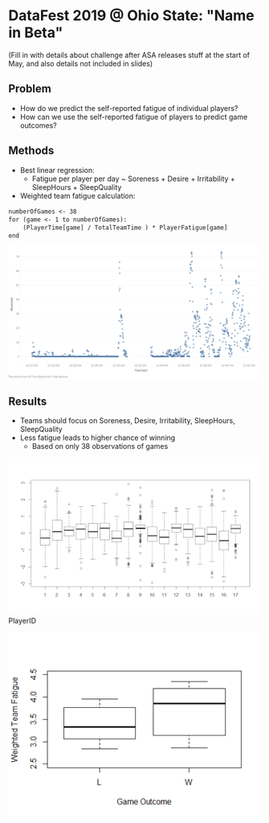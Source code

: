 # DataFest 2019 @ Ohio State: "Name in Beta"

(Fill in with details about challenge after ASA releases stuff at the start of May, and also details not included in slides)

## Problem
- How do we predict the self-reported fatigue of individual players?
- How can we use the self-reported fatigue of players to predict game outcomes?

## Methods
- Best linear regression: 
  - Fatigue per player per day ~ Soreness + Desire + Irritability + SleepHours + SleepQuality
- Weighted team fatigue calculation:
```
numberOfGames <- 38
for (game <- 1 to numberOfGames):
    (PlayerTime[game] / TotalTeamTime ) * PlayerFatigue[game]
end
```

![[residuals plot]](https://github.com/andrew-welsh626/df2019/raw/master/presentation/weighted-team-fatigue.png "Fatigue Residuals")

## Results
- Teams should focus on Soreness, Desire, Irritability, SleepHours, SleepQuality
- Less fatigue leads to higher chance of winning
  - Based on only 38 observations of games
  
![[residuals plot]](https://github.com/andrew-welsh626/df2019/raw/master/presentation/fatigue-residuals.png "Fatigue Residuals")
 PlayerID

  ![[residuals plot]](https://github.com/andrew-welsh626/df2019/raw/master/presentation/box-plot-weighted-team-fatigue-game-outcome.png "Weighted Team Fatigue aggregated by Game")
